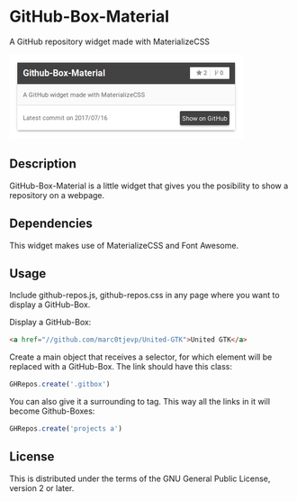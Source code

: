 # GitHub-Box-Material
A GitHub repository widget made with MaterializeCSS

![alt text](https://github.com/marc0tjevp/github-box-material/raw/develop/preview.png "Preview")

## Description
GitHub-Box-Material is a little widget that gives you the posibility to show a repository on a webpage.

## Dependencies
This widget makes use of MaterializeCSS and Font Awesome.

## Usage
Include github-repos.js, github-repos.css in any page where you want to display a GitHub-Box.

Display a GitHub-Box:
```html
<a href="//github.com/marc0tjevp/United-GTK">United GTK</a>
```

Create a main object that receives a selector, for which element will be replaced with a GitHub-Box. The link should have this class:
```javascript
GHRepos.create('.gitbox')
```

You can also give it a surrounding to tag. This way all the links in it will become Github-Boxes:
```javascript
GHRepos.create('projects a')
```

## License
This is distributed under the terms of the GNU General Public License, version 2 or later.
